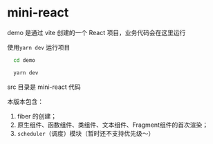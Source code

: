 # mini-react

demo 是通过 vite 创建的一个 React 项目，业务代码会在这里运行

使用`yarn dev` 运行项目
```bash
  cd demo

  yarn dev
```

src 目录是 mini-react 代码

本版本包含：

1. fiber 的创建；
2. 原生组件、函数组件、类组件、文本组件、Fragment组件的首次渲染；
3. `scheduler`（调度）模块（暂时还不支持优先级～）